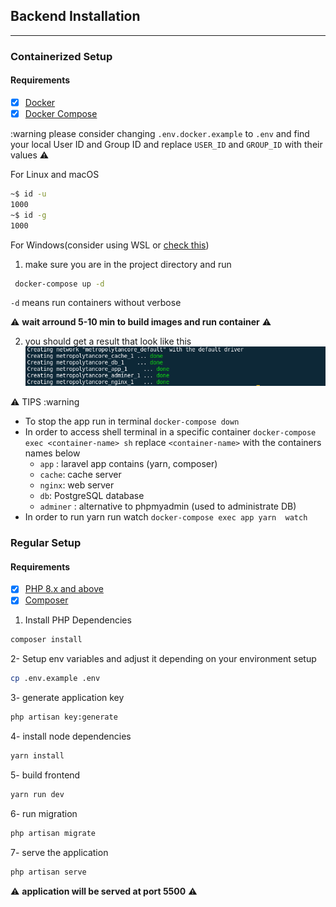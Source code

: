 ## Backend Installation

---

### Containerized Setup

#### Requirements

-   [x] [Docker](https://docs.docker.com/get-docker/)
-   [x] [Docker Compose](https://docs.docker.com/compose/)

:warning please consider changing `.env.docker.example` to `.env` and find your local User ID and Group ID and replace `USER_ID` and `GROUP_ID` with their values :warning:

For Linux and macOS

```bash
~$ id -u
1000
~$ id -g
1000
```

For Windows(consider using WSL or [check this](https://stackoverflow.com/questions/56290892/get-userid-in-ms-windows-for-uid-and-gid-mapping))

1. make sure you are in the project directory and run

```bash
 docker-compose up -d
```

`-d` means run containers without verbose

:warning: **wait arround 5-10 min to build images and run container** :warning:

2. you should get a result that look like this
   ![results](../assets/result_docker.png)

:warning: TIPS :warning
- To stop the app run in terminal `docker-compose down`
- In order to access shell terminal in a specific container `docker-compose exec <container-name> sh` replace `<container-name>` with the containers names below
    - `app` : laravel app contains (yarn, composer)
    - `cache`: cache server
    - `nginx`: web server
    - `db`: PostgreSQL database
    - `adminer` : alternative to phpmyadmin (used to administrate DB)
- In order to run yarn run watch `docker-compose exec app yarn  watch`
### Regular Setup

#### Requirements

-   [x] [PHP 8.x and above](https://www.php.net/manual/en/install.php)
-   [x] [Composer](https://getcomposer.org/doc/00-intro.md)

1. Install PHP Dependencies

```bash
composer install
```

2- Setup env variables and adjust it depending on your environment setup

```bash
cp .env.example .env
```

3- generate application key

```bash
php artisan key:generate
```

4- install node dependencies

```bash
yarn install
```

5- build frontend

```bash
yarn run dev
```

6- run migration

```bash
php artisan migrate
```

7- serve the application

```bash
php artisan serve
```

:warning: **application will be served at port 5500** :warning:
